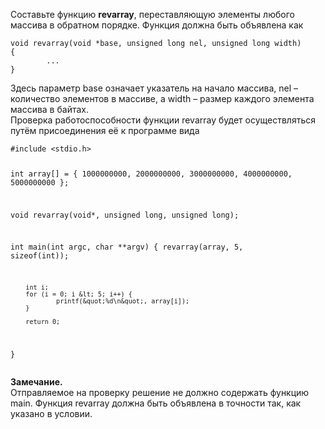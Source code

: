 <p>Составьте функцию <strong>revarray</strong>, переставляющую элементы любого массива в обратном порядке. Функция должна быть объявлена как</p>
<pre><code>void revarray(void *base, unsigned long nel, unsigned long width) 
{ 
        ... 
}
</code></pre>
<p>Здесь параметр base означает указатель на начало массива, nel – количество элементов в массиве, а width – размер каждого элемента массива в байтах.<br>
Проверка работоспособности функции revarray будет осуществляться путём присоединения её к программе вида</p>
<pre><code>#include &lt;stdio.h&gt; 
 
int array[] = { 
        1000000000, 
        2000000000, 
        3000000000, 
        4000000000, 
        5000000000 
}; 
 
void revarray(void*, unsigned long, unsigned long); 
 
int main(int argc, char **argv) 
{ 
        revarray(array, 5, sizeof(int)); 
 
        int i; 
        for (i = 0; i &lt; 5; i++) { 
                printf(&quot;%d\n&quot;, array[i]); 
        } 
 
        return 0; 
}
</code></pre>
<p><strong>Замечание.</strong><br>
Отправляемое на проверку решение не должно содержать функцию main. Функция revarray должна быть объявлена в точности так, как указано в условии.</p>
